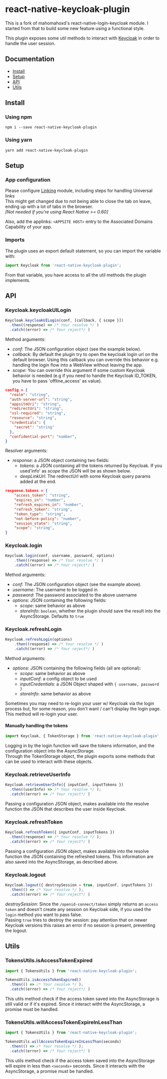 # react-native-keycloak-plugin
This is a fork of mahomahoxd's react-native-login-keycloak module. I started from that to build some new feature using a functional style.

This plugin exposes some util methods to interact with [Keycloak][KeycloakHome] in order to handle the user session. 

## Documentation

- [Install][InstallAnchor]
- [Setup][SetupAnchor]
- [API][APIAnchor]
- [Utils][UtilsAnchor]

## Install 
### Using npm

```shell
npm i --save react-native-keycloak-plugin
```

### Using yarn

```shell
yarn add react-native-keycloak-plugin
```

## Setup

### App configuration

Please configure [Linking](https://facebook.github.io/react-native/docs/linking.html) module, including steps for handling Universal links<br>
This might get changed due to not being able to close the tab on leave, ending up with a lot of tabs in the browser.<br>
_[Not needed if you're using React Native >= 0.60]_

Also, add the applinks: `<APPSITE HOST>` entry to the Associated Domains Capability of your app.


### Imports
The plugin uses an export default statement, so you can import the variable with: 
```js
import Keycloak from 'react-native-keycloak-plugin';
```
From that variable, you have access to all the util methods the plugin implements.

## API
### Keycloak.keycloakUILogin

```js
Keycloak.keycloakUILogin(conf, [callback, { scope }])
  .then((response) => /* Your resolve */ )
  .catch((error) => /* Your reject*/ )
```
Method arguments:
  - _conf_: The JSON configuration object (see the example below).
  - _callback_: By default the plugin try to open the keycloak login url on the default browser. Using this callback you can override this behavior e.g. handling the login flow into a WebView without leaving the app.
  - _scope_: You can override this argument if some custom Keycloak behavior is needed (e.g if you need to handle the Keycloak ID_TOKEN, you have to pass 'offline_access' as value).

```json
config = {
  "realm": "string",
  "auth-server-url": "string",
  "appsiteUri": "string",
  "redirectUri": "string",
  "ssl-required": "string",
  "resource": "string",
  "credentials": {
    "secret": "string"
  },
  "confidential-port": "number",
}
```

Resolver arguments:
 - _response_: a JSON object containing two fields:
    - *tokens*: a JSON containing all the tokens returned by Keycloak. If you used'info' as *scope* the JSON will be as shown below.
    - *deepLinkUrl*: The redirectUrl with some Keycloak query params added at the end.

```json
response.tokens = {
    "access_token": "string",
    "expires_in": "number",
    "refresh_expires_in": "number",
    "refresh_token": "string",
    "token_type": "string",
    "not-before-policy": "number",
    "session_state": "string",
    "scope": "string",
}
```

### Keycloak.login

```js
Keycloak.login(conf, username, password, options)
    .then((response) => /* Your resolve */ )
    .catch((error) => /* Your reject*/ )
```

Method arguments:
  - _conf_: The JSON configuration object (see the example above).
  - _username_: The username to be logged in
  - _password_: The password associated to the above username
  - _options_: JSON containing the following fields:
    - _scope_: same behavior as above
    - _storeInfo_: `boolean`, whether the plugin should save the result into the AsyncStorage. Defaults to `true`
  
### Keycloak.refreshLogin  
  
```js
Keycloak.refreshLogin(options)
    .then((response) => /* Your resolve */ )
    .catch((error) => /* Your reject*/ )
```

Method arguments:
  - _options_: JSON containing the following fields (all are optional):
    - _scope_: same behavior as above
    - _inputConf_: a config object to be used
    - _inputCredentials_: a JSON Object shaped with `{ username, password }`
    - _storeInfo_: same behavior as above

Sometimes you may need to re-login your user w/ Keycloak via the login process but, for some reason, you don't want / can't display the login page.<br>
This method will re-login your user.

#### Manually handling the tokens

```js
import Keycloak, { TokenStorage } from 'react-native-keycloak-plugin'
```

Logging in by the login function will save the tokens information, and the configuration object into the AsyncStorage.<br>Through the TokenStorage object, the plugin exports some methods that can be used to interact with these objects.

### Keycloak.retrieveUserInfo
```js
Keycloak.retrieveUserInfo({ inputConf, inputTokens })
  .then((userInfo) => /* Your resolve */ );
  .catch((error) => /* Your reject*/ )
```
Passing a configuration JSON object, makes available into the resolve function the JSON that describes the user inside Keycloak.

### Keycloak.refreshToken
```js
Keycloak.refreshToken({ inputConf, inputTokens })
  .then((response) => /* Your resolve */ );
  .catch((error) => /* Your reject*/ )
```
Passing a configuration JSON object, makes available into the resolve function the JSON containing the refreshed tokens. This information are also saved into the AsyncStorage, as described above.

### Keycloak.logout
```js
Keycloak.logout({ destroySession = true, inputConf, inputTokens })
  .then(() => /* Your resolve */ );
  .catch((error) => /* Your reject*/ )
```

_destroySession_: Since the `/openid-connect/token` simply returns an `access token` and doesn't create any session on Keycloak side, if you used the `login` method you want to pass false.<br/>
Passing `true` tries to destroy the session: pay attention that on newer Keycloak versions this raises an error if no session is present, preventing the logout.

## Utils
### TokensUtils.isAccessTokenExpired
```js
import { TokensUtils } from 'react-native-keycloak-plugin';

TokensUtils.isAccessTokenExpired()
  .then(() => /* Your resolve */ );
  .catch((error) => /* Your reject*/ )
```
This utils method check if the access token saved into the AsyncStorage is still valid or if it's expired. Since it interact witht the AsyncStorage, a promise must be handled.

### TokensUtils.willAccessTokenExpireInLessThan
```js
import { TokensUtils } from 'react-native-keycloak-plugin';

TokensUtils.willAccessTokenExpireInLessThan(seconds)
  .then(() => /* Your resolve */ );
  .catch((error) => /* Your reject*/ )
```
This utils method check if the access token saved into the AsyncStorage will expire in less than `<seconds>` seconds. Since it interacts with the AsyncStorage, a promise must be handled.

[InstallAnchor]: <https://github.com/lucataglia/react-native-keycloak-plugin#install>
[SetupAnchor]: <https://github.com/lucataglia/react-native-keycloak-plugin#setup>
[APIAnchor]: <https://github.com/lucataglia/react-native-keycloak-plugin#api>
[UtilsAnchor]: <https://github.com/lucataglia/react-native-keycloak-plugin#utils>
[KeycloakHome]: <https://www.keycloak.org/getting-started>
